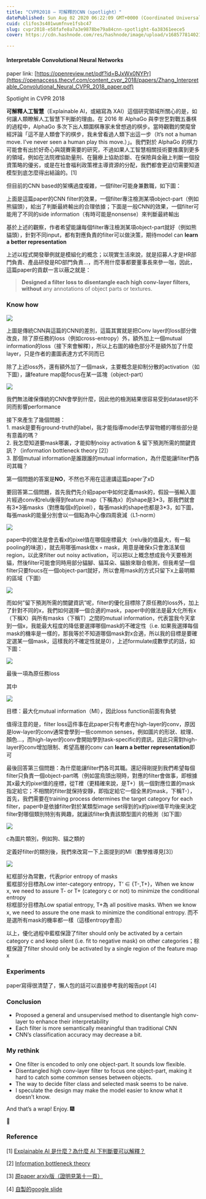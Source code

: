 ```yaml
---
title: "CVPR2018 — 可解釋的CNN（spotlight）"
datePublished: Sun Aug 02 2020 06:22:09 GMT+0000 (Coordinated Universal Time)
cuid: clifos3s401wumfnve1fsbc47
slug: cvpr2018-e58fafe8a7a3e9878be79a84cnn-spotlight-6a38361eece5
cover: https://cdn.hashnode.com/res/hashnode/image/upload/v1685778140218/36a5c94c-cfd6-45dc-beaf-1825399c683c.png

---
```


#### Interpretable Convolutional Neural Networks

paper link: [https://openreview.net/pdf?id=BJxWx0NYPr](https://openaccess.thecvf.com/content_cvpr_2018/papers/Zhang_Interpretable_Convolutional_Neural_CVPR_2018_paper.pdf)

Spotlight in CVPR 2018

**可解釋人工智慧**（Explainable AI，或縮寫為 XAI）這個研究領域所關心的是，如何讓人類瞭解人工智慧下判斷的理由。在 2016 年 AlphaGo 與李世乭對戰五番棋的過程中，AlphaGo 多次下出人類圍棋專家未曾想過的棋步。當時觀戰的樊麾曾經評論「這不是人類會下的棋步，我未曾看過人類下出這一步（It’s not a human move. I’ve never seen a human play this move.）」。我們對於 AlphaGo 的棋力可能會有出於好奇心與競賽需要的研究，不過如果人工智慧相關技術要推廣到更多的領域，例如在法院裡協助量刑、在醫療上協助診斷、在保險與金融上判斷一個投資策略的優劣，或是在社會福利政策裡主導資源的分配，我們都會更迫切需要知道模型到底怎麼得出結論的。\[1\]

但目前的CNN based的架構過度複雜，一個filter可能身兼數職，如下圖：

上面是這篇paper的CNN filter的效果，一個filter專注檢測某項object-part（例如熊貓頭），給出了判斷最終輸出的合理依據；下面是一般CNN的效果，一個filter可能用了不同的side information（有時可能是nonsense）來判斷最終輸出

基於上述的觀察，作者希望能讓每個filter專注檢測某項object-part就好（例如熊貓頭），針對不同input，都有對應負責的filter可以做決策，期待model can **learn a better representation**

上述以程式開發舉例就是模組化的概念；以現實生活來說，就是招募人才是HR部門負責、產品研發是RD部門負責…，而不用什麼事都要董事長來參一咖，因此，這篇paper的貢獻一言以蔽之就是：

> **Designed a filter loss to disentangle each high conv-layer filters, without** any annotations of object parts or textures.

### Know how

![](https://cdn.hashnode.com/res/hashnode/image/upload/v1685778122958/76ae11b6-1c3c-40b4-afac-e5adc0480745.png)

上圖是傳統CNN與這篇的CNN的差別，這篇其實就是把Conv layer的loss部分做改良，除了原任務的loss（例如cross-entropy）外，額外加上一個mutual information的loss（接下來會解釋），所以上右圖的綠色部分不是額外加了什麼layer，只是作者的畫圖表達方式不同而已

除了上述loss外，還有額外加了一個mask，主要概念是抑制分散的activation（如下圖），讓feature map能focus在某一區塊（object-part）

![](https://cdn.hashnode.com/res/hashnode/image/upload/v1685778124863/bc290d89-207f-473d-9c6c-b3231a741a58.png)

我們無法確保傳統的CNN會學到什麼，因此他的檢測結果很容易受到dataset的不同而影響performance

接下來產生了幾個問題：  
1\. mask是要有ground-truth的label，我才能指導model去學習物體的哪些部分是有意義的嗎？  
2\. 我怎麼知道要mask哪裏，才能抑制noisy activation & 留下預測所需的關鍵資訊？（information bottleneck theory \[2\]）  
3\. 那個mutual information是誰跟誰的mutual information，為什麼能讓filter們各司其職？

第一個問題的答案是**NO**，不然也不用在這邊講這篇paper了xD

要回答第二個問題，首先我們先介紹paper中如何定義mask的，假設一張輸入圖片經過conv和relu後得到feature map（下稱為x）的shape是3\*3，那我們就會有3\*3張masks（對應每個x的pixel），每張mask的shape也都是3\*3，如下圖，每張mask的能量分別會以一個點為中心像四周衰減（L1-norm）

![](https://cdn.hashnode.com/res/hashnode/image/upload/v1685778126472/94814752-670f-49f0-ac51-22ff76e845e0.png)

paper中的做法是會去看x的pixel值在哪個座標最大（relu後的值最大，有一點pooling的味道），就去用哪張mask做x ◦ mask，用意是確保x只會激活某個region，以此來filter out noisy activation，可以把以上概念想成我今天要檢測貓，然後filter可能會同時用部分貓腳、貓耳朵、貓臉來聯合檢測，但我希望一個filter只要foucs在一個object-part就好，所以會用mask的方式只留下x上最明顯的區域（下圖）

![](https://cdn.hashnode.com/res/hashnode/image/upload/v1685778128867/6b362860-8b94-4790-ac9a-b594fa4fabde.png)

而如何”留下預測所需的關鍵資訊”呢，filter的優化目標除了原任務的loss外，加上了針對不同的x，我們如何選擇一個合適的mask，paper中的做法是最大化所有x（下稱X）與所有masks（下稱T）之間的mutual information，代表當我今天拿到一個x，我能最大程度的降低要選擇哪個mask的不確定性（i.e. 如果我選擇每個mask的機率是一樣的，那我等於不知道哪個mask對x合適，所以我的目標是要確定選某一個mask，這樣我的不確定性就是0），上述formulate成數學式的話，如下圖：

![](https://cdn.hashnode.com/res/hashnode/image/upload/v1685778130434/3351b751-bd5a-4256-8566-dd8bc7c22f3e.png)

最後一項為原任務loss

其中

![](https://cdn-images-1.medium.com/max/800/1*Tg4DE1KazGC0MgutwYoGOA.png)

目標：最大化mutual information（MI），因此loss function前面有負號

值得注意的是，filter loss這件事在此paper只有考慮在high-layer的conv，原因是low-layer的conv通常會學到一些common senses，例如圖片的形狀、紋理、顏色…，而high-layer的conv會開始學到task-specific的資訊，因此只需對high-layer的conv增加限制、希望高層的conv can **learn a better representation**即可

最後回答第三個問題：為什麼能讓filter們各司其職。還記得剛提到我們希望每個filter只負責一個object-part嗎（例如當鳥頭出現時，對應的filter會做事，即根據其x最大的pixel值的座標，從T裡（更精確來說，是T+）挑一個對應位置的mask指定給它；不相關的filter就保持安靜，即指定給它一個全黑的mask，下稱T-），首先，我們需要在training process determines the target category for each filter，paper中是依據filter對於某類型image set得到的x的pixel值平均後來決定filter對哪個類別特別有興趣，就讓該filter負責該類型圖片的檢測（如下圖）

![](https://cdn-images-1.medium.com/max/800/1*00oIBt23tz5JxiGl5I4j7w.png)

c為圖片類別，例如狗、貓之類的

定義好filter的類別後，我們來改寫一下上面提到的MI（數學推導見\[3\]）

![](https://cdn.hashnode.com/res/hashnode/image/upload/v1685778137219/dfd90bf0-8259-40d9-9a1b-8844f483e032.png)

紅框部分為常數，代表prior entropy of masks   
藍框部分目標為Low inter-category entropy，T’ ∈ {T-,T+}，When we know x, we need to assure T- or T+ (category c or not) to minimize the conditional entropy  
棕框部分目標為Low spatial entropy, T+為 all positive masks. When we know x, we need to assure the one mask to minimize the conditional entropy. 而不是選所有mask的機率都一樣（這樣entropy會高）

以上，優化過程中藍框保證了filter should only be activated by a certain category c and keep silent (i.e. fit to negative mask) on other categories；棕框保證了filter should only be activated by a single region of the feature map x

### Experiments

paper寫得很清楚了，懶人包的話可以直接參考我的報告ppt \[4\]

### Conclusion

*   Proposed a general and unsupervised method to disentangle high conv-layer to enhance their interpretability
*   Each filter is more semantically meaningful than traditional CNN
*   CNN’s classification accuracy may decrease a bit.

### My rethink

*   One filter is encoded to only one object-part. It sounds low flexible.
*   Disentangled high conv-layer filter to focus one object-part, making it hard to catch some common senses between objects.
*   The way to decide filter class and selected mask seems to be naive.
*   I speculate the design may make the model easier to know what it doesn’t know.

And that’s a wrap! Enjoy. 🎆

👏

### Reference

\[1\] [Explainable AI 是什麼？為什麼 AI 下判斷要可以解釋？](https://medium.com/trustableai/%E5%AE%83%E6%98%AF%E6%80%8E%E9%BA%BC%E7%9F%A5%E9%81%93%E7%9A%84-%E8%A7%A3%E9%87%8B%E6%B7%B1%E5%BA%A6%E5%AD%B8%E7%BF%92%E6%A8%A1%E5%9E%8B-f18f57d18d4f)

\[2\] [Information bottleneck theory](https://zhuanlan.zhihu.com/p/29579424)

\[3\] [原paper arxiv版（證明見第十一頁）](https://arxiv.org/pdf/1710.00935.pdf)

\[4\] [自製的google slide](https://docs.google.com/presentation/d/14GskOYX3xQCQgal_23YrAurEK1FgY8u8fsC9Q_zw84A/edit?usp=sharing)